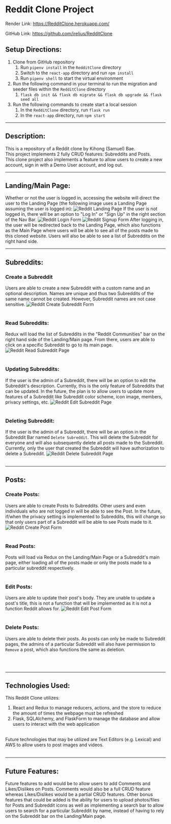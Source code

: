 # Reddit Clone Project

Render Link: https://RedditClone.herokuapp.com/

GitHub Link: https://github.com/irelius/RedditClone

## Setup Directions:
1. Clone from GitHub repository
   1. Run `pipenv install` in the  `RedditClone` directory
   2. Switch to the `react-app` directory and run `npm install`
   3. Run `pipenv shell` to start the virtual environment
2. Run the following command in your terminal to run the migration and seeder files within the `RedditClone` directory
   1. `flask db init && flask db migrate && flask db upgrade && flask seed all`
3. Run the following commands to create start a local session
   1. In the `RedditClone` directory, run `flask run`
   2. In the `react-app` directory, run `npm start`

___

## Description:
This is a repository of a Reddit clone by Kihong (Samuel) Bae.
<br>
This project implements 2 fully CRUD features: Subreddits and Posts.
<br>
This clone project also implements a feature to allow users to create a new account, sign in with a Demo User account, and log out.

___

## Landing/Main Page:
Whether or not the user is logged in, accessing the website will direct the user to the Landing Page (the following image uses a Landing Page assuming the user is logged in):
![Reddit Landing Page](https://raw.githubusercontent.com/irelius/RedditClone/main/assets/Reddit_Landing_Page.png)
If the user is not logged in, there will be an option to "Log In" or "Sign Up" in the right section of the Nav Bar.
![Reddit Login Form](https://raw.githubusercontent.com/irelius/RedditClone/main/assets/Reddit_Login_Form.png)
![Reddit Signup Form](https://raw.githubusercontent.com/irelius/RedditClone/main/assets/Reddit_Signup_Form.png)
After logging in, the user will be redirected back to the Landing Page, which also functions as the Main Page where users will be able to see all of the posts made to this cloned website. Users will also be able to see a list of Subreddits on the right hand side.

___

## Subreddits:

### Create a Subreddit
Users are able to create a new Subreddit with a custom name and an optional description. Names are unique and thus two Subreddits of the same name cannot be created. However, Subreddit names are not case sensitive.
![Reddit Create Subreddit Form](https://raw.githubusercontent.com/irelius/RedditClone/main/assets/Reddit_Create_Subreddit_Form.png)
<br>
<br>

### Read Subreddits:
Redux will load the list of Subreddits in the "Reddit Communities" bar on the right hand side of the Landing/Main page. From there, users are able to click on a specific Subreddit to go to its main page.
![Reddit Read Subreddit Page](https://raw.githubusercontent.com/irelius/RedditClone/main/assets/Reddit_Specific_Subreddit_Page.png)
<br>
<br>

### Updating Subreddits:
If the user is the admin of a Subreddit, there will be an option to edit the Subreddit's description. Currently, this is the only feature of Subreddits that can be updated. In the future, the plan is to allow users to update more features of a Subreddit like Subreddit color scheme, icon image, members, privacy settings, etc.
![Reddit Edit Subreddit Page](https://raw.githubusercontent.com/irelius/RedditClone/main/assets/Reddit_Subreddit_Edit_Form.png)
<br>
<br>

### Deleting Subreddit:
If the user is the admin of a Subreddit, there will be an option in the Subreddit Bar named `Delete Subreddit`. This will delete the Subreddit for everyone and will also subsequently delete all posts made to the Subreddit. Currently, only the user that created the Subreddit will have authorization to delete a Subreddit.
![Reddit Delete Subreddit Page](https://raw.githubusercontent.com/irelius/RedditClone/main/assets/Reddit_Subreddit_Specific_Bar.png)
<br>
<br>

___

## Posts:

### Create Posts:
Users are able to create Posts to Subreddits. Other users and even individuals who are not logged in will be able to see the Post. In the future, if/when the privacy setting is implemented to Subreddits, this will change so that only users part of a Subreddit will be able to see Posts made to it.
![Reddit Create Post Form](https://raw.githubusercontent.com/irelius/RedditClone/main/assets/Reddit_Create_Post_Form.png)
<br>
<br>

### Read Posts:
Posts will load via Redux on the Landing/Main Page or a Subreddit's main page, either loading all of the posts made or only the posts made to a particular subreddit respectively.
<br>
<br>

### Edit Posts:
Users are able to update their post's body. They are unable to update a post's title, this is not a function that will be implemented as it is not a function Reddit allows for.
![Reddit Edit Post Form](https://raw.githubusercontent.com/irelius/RedditClone/main/assets/Reddit_Post_Edit_Form.png)
<br>
<br>

### Delete Posts:
Users are able to delete their posts. As posts can only be made to Subreddit pages, the admins of a particular Subreddit will also have permission to `Remove` a post, which also functions the same as deletion.

<br>
<br>

___

## Technologies Used:
This Reddit Clone utilizes:
   1. React and Redux to manage reducers, actions, and the store to reduce the amount of times the webpage must be refreshed
   2. Flask, SQLAlchemy, and FlaskForm to manage the database and allow users to interact with the web application
<br>
Future technologies that may be utilized are Text Editors (e.g. Lexical) and AWS to allow users to post images and videos.
<br>
<br>


___

## Future Features:
Future features to add would be to allow users to add Comments and Likes/Dislikes on Posts. Comments would also be a full CRUD feature whereas Likes/Dislikes would be a partial CRUD features.
Other bonus features that could be added is the ability for users to upload photos/files for Posts and Subreddit icons as well as implementing a search bar to allow users to search for a particular Subreddit by name, instead of having to rely on the Subreddit bar on the Landing/Main page.
<br>
